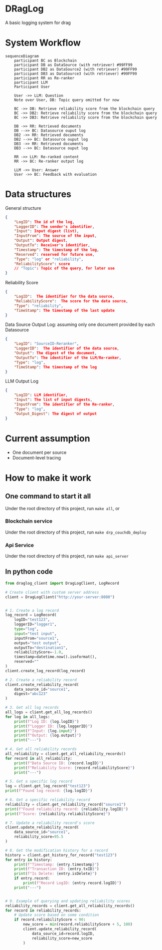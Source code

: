 # DRagLog
A basic logging system for drag



# System Workflow
```mermaid
sequenceDiagram
    participant BC as Blockchain
    participant DB as DataSource (with retriever) #99FF99
    participant DB2 as DataSource2 (with retriever) #99FF99
    participant DB3 as DataSource3 (with retriever) #99FF99
    participant RR as Re-ranker
    participant LLM
    Participant User

    User ->> LLM: Question
    Note over User, DB: Topic query omitted for now

    BC ->> DB: Retrieve reliability score from the blockchain query
    BC ->> DB2: Retrieve reliability score from the blockchain query
    BC ->> DB3: Retrieve reliability score from the blockchain query

    DB ->> RR: Retrieved documents
    DB -->> BC: Datasource ouput log
    DB2 ->> RR: Retrieved documents
    DB2 -->> BC: Datasource ouput log
    DB3 ->> RR: Retrieved documents
    DB3 -->> BC: Datasource ouput log
    
    RR ->> LLM: Re-ranked content
    RR ->> BC: Re-ranker output log

    LLM ->> User: Answer
    User ->> BC: Feedback with evaluation

```

# Data structures 
General structure
```json
{
	"LogID": The id of the log,
	"LoggerID": The sender's identifier,  
	"Input": Input digest (list),
	"InputFrom": The source of the input,
	"Output": Output digest,    
	"OutputTo": Receiver's identifier,
	"Timestamp": The timestamp of the log,  
	"Reserved": reserved for future use,
    "Type": "log" or "reliability",
    "ReliabilityScore": score
    // "Topic": Topic of the query, for later use
}
```

Reliability Score 
```json
{
    "LogID":  The identifier for the data source,
    "ReliabilityScore":  The score for the data source,
    "Type": "reliability",
    "TimeStamp": The timestamp of the last update
}
```


Data Source Output Log: assuming only one document provided by each Datasource
```json
{
    "LogID": "SourceID-Reranker",
    "LoggerID":  The identifier of the data source,
    "Output": The digest of the document,
    "OutputTo": The identifier of the LLM/Re-ranker,
    "Type": "log",
    "TimeStamp": The timestamp of the log
}
```

<!-- 
Re-ranker Output Log
```json
{
    "Input_Source_IDs": The list of input source IDs,
    "Input_Digests": The list of input digests, 
    "Output_Source_IDs": The list of output,
    "Output_Digests": The list of output digests
}
``` -->

LLM Output Log
```json
{
    "LogID": LLM identifier,
    "Input": The list of input digests,
    "InputFrom": The identifier of the Re-ranker,
    "Type": "log",
    "Output_Digest": The digest of output
}
```

<!-- On-chain state definition
```json
{
    "State_ID": Datasoruce identifier or composite identifier for logs,
    "Type": Type of the state info,
    "Content": Score/Digest,
    "TimeStamp": The timestamp for the last update,
    "Reserved": Reserved space for future use
}
``` -->

# Current assumption
+ One document per source
+ Document-level tracing

# How to make it work
## One command to start it all
Under the root directory of this project, run 
``` make all ```, or
### Blockchain service
Under the root directory of this project, run 
``` make drp_couchdb_deploy ```
### Api Service 
Under the root directory of this project, run 
``` make api_server ```

## In python code
```python
from draglog_client import DragLogClient, LogRecord

# Create client with custom server address
client = DragLogClient("http://your-server:8080")


# 1. Create a log record
log_record = LogRecord(
    logID="test123",
    loggerID="logger1",
    type="log",
    input="test input",
    inputFrom="source1",
    output="test output",
    outputTo="destination1",
    reliabilityScore=-1.0,
    timestamp=datetime.now().isoformat(),
    reserved=""
)
client.create_log_record(log_record)

# 2. Create a reliability record
client.create_reliability_record(
    data_source_id="source1",
    digest="abc123"
)

# 3. Get all log records
all_logs = client.get_all_log_records()
for log in all_logs:
    print(f"Log ID: {log.logID}")
    print(f"Logger ID: {log.loggerID}")
    print(f"Input: {log.input}")
    print(f"Output: {log.output}")
    print("---")

# 4. Get all reliability records
all_reliability = client.get_all_reliability_records()
for record in all_reliability:
    print(f"Data Source ID: {record.logID}")
    print(f"Reliability Score: {record.reliabilityScore}")
    print("---")

# 5. Get a specific log record
log = client.get_log_record("test123")
print(f"Found log record: {log.logID}")

# 6. Get a specific reliability record
reliability = client.get_reliability_record("source1")
print(f"Found reliability record: {reliability.logID}")
print(f"Score: {reliability.reliabilityScore}")

# 7. Update a reliability record's score
client.update_reliability_record(
    data_source_id="source1",
    reliability_score=95.5
)

# 8. Get the modification history for a record
history = client.get_history_for_record("test123")
for entry in history:
    print(f"Timestamp: {entry.timestamp}")
    print(f"Transaction ID: {entry.txID}")
    print(f"Is Delete: {entry.isDelete}")
    if entry.record:
        print(f"Record LogID: {entry.record.logID}")
    print("---")


# 9. Example of querying and updating reliability scores
reliability_records = client.get_all_reliability_records()
for record in reliability_records:
    # Update score based on some condition
    if record.reliabilityScore < 90:
        new_score = min(record.reliabilityScore + 5, 100)
        client.update_reliability_record(
            data_source_id=record.logID,
            reliability_score=new_score
        )

```
